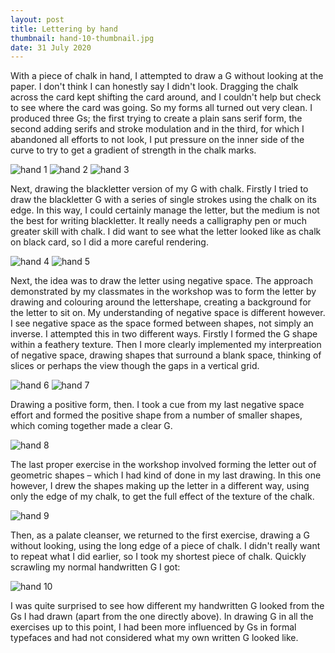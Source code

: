 ```yaml
---
layout: post
title: Lettering by hand
thumbnail: hand-10-thumbnail.jpg
date: 31 July 2020
---
```


With a piece of chalk in hand, I attempted to draw a G without looking at the paper. I don't think I can honestly say I didn't look. Dragging the chalk across the card kept shifting the card around, and I couldn't help but check to see where the card was going. So my forms all turned out very clean. I produced three Gs; the first trying to create a plain sans serif form, the second adding serifs and stroke modulation and in the third, for which I abandoned all efforts to not look, I put pressure on the inner side of the curve to try to get a gradient of strength in the chalk marks.

<img alt="hand 1" src="{{ site.baseurl }}/images/hand-1.jpg" class="small-img"> <img alt="hand 2" src="{{ site.baseurl }}/images/hand-2.jpg" class="small-img"> <img alt="hand 3" src="{{ site.baseurl }}/images/hand-3.jpg" class="small-img">

Next, drawing the blackletter version of my G with chalk. Firstly I tried to draw the blackletter G with a series of single strokes using the chalk on its edge. In this way, I could certainly manage the letter, but the medium is not the best for writing blackletter. It really needs a calligraphy pen or much greater skill with chalk. I did want to see what the letter looked like as chalk on black card, so I did a more careful rendering.

<img alt="hand 4" src="{{ site.baseurl }}/images/hand-4.jpg" class="small-img"> <img alt="hand 5" src="{{ site.baseurl }}/images/hand-5.jpg" class="small-img">

Next, the idea was to draw the letter using negative space. The approach demonstrated by my classmates in the workshop was to form the letter by drawing and colouring around the lettershape, creating a background for the letter to sit on. My understanding of negative space is different however. I see negative space as the space formed between shapes, not simply an inverse. I attempted this in two different ways. Firstly I formed the G shape within a feathery texture. Then I more clearly implemented my interpreation of negative space, drawing shapes that surround a blank space, thinking of slices or perhaps the view though the gaps in a vertical grid.

<img alt="hand 6" src="{{ site.baseurl }}/images/hand-6.jpg" class="small-img"> <img alt="hand 7" src="{{ site.baseurl }}/images/hand-7.jpg" class="small-img">

Drawing a positive form, then. I took a cue from my last negative space effort and formed the positive shape from a number of smaller shapes, which coming together made a clear G.

<img alt="hand 8" src="{{ site.baseurl }}/images/hand-8.jpg" class="small-img">

The last proper exercise in the workshop involved forming the letter out of geometric shapes – which I had kind of done in my last drawing. In this one however, I drew the shapes making up the letter in a different way, using only the edge of my chalk, to get the full effect of the texture of the chalk.

<img alt="hand 9" src="{{ site.baseurl }}/images/hand-9.jpg" class="small-img">

Then, as a palate cleanser, we returned to the first exercise, drawing a G without looking, using the long edge of a piece of chalk. I didn't really want to repeat what I  did earlier, so I took my shortest piece of chalk. Quickly scrawling my normal handwritten G I got:

<img alt="hand 10" src="{{ site.baseurl }}/images/hand-10.jpg" class="small-img">

I was quite surprised to see how different my handwritten G looked from the Gs I had drawn (apart from the one directly above). In drawing G in all the exercises up to this point, I had been more influenced by Gs in formal typefaces and had not considered what my own written G looked like.
